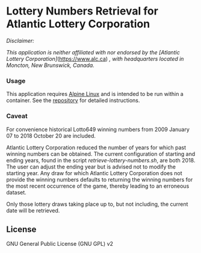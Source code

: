 # Lottery Numbers Retrieval for Atlantic Lottery Corporation

*Disclaimer:*

*This application is neither affiliated with nor endorsed by the [Atlantic Lottery Corporation]*(https://www.alc.ca) *, with headquarters located in Moncton, New Brunswick, Canada.*

### Usage

This application requires [Alpine Linux](https://alpinelinux.org) and is intended to be run within a container. See the [repository](https://gitlab.com/gdhorne/alc-in-a-box) for detailed instructions.

### Caveat

For convenience historical Lotto649 winning numbers from 2009 January 07 to 2018 October 20 are included.

Atlantic Lottery Corporation reduced the number of years for which past winning numbers can be obtained. The current configuration of starting and ending years, found in the script *retrieve-lottery-numbers.sh*, are both 2018. The user can adjust the ending year but is advised not to modify the starting year. Any draw for which Atlantic Lottery Corporation does not provide the winning numbers defaults to returning the winning numbers for the most recent occurrence of the game, thereby leading to an erroneous dataset.

Only those lottery draws taking place up to, but not including, the current date will be retrieved.

License
----

GNU General Public License (GNU GPL) v2

